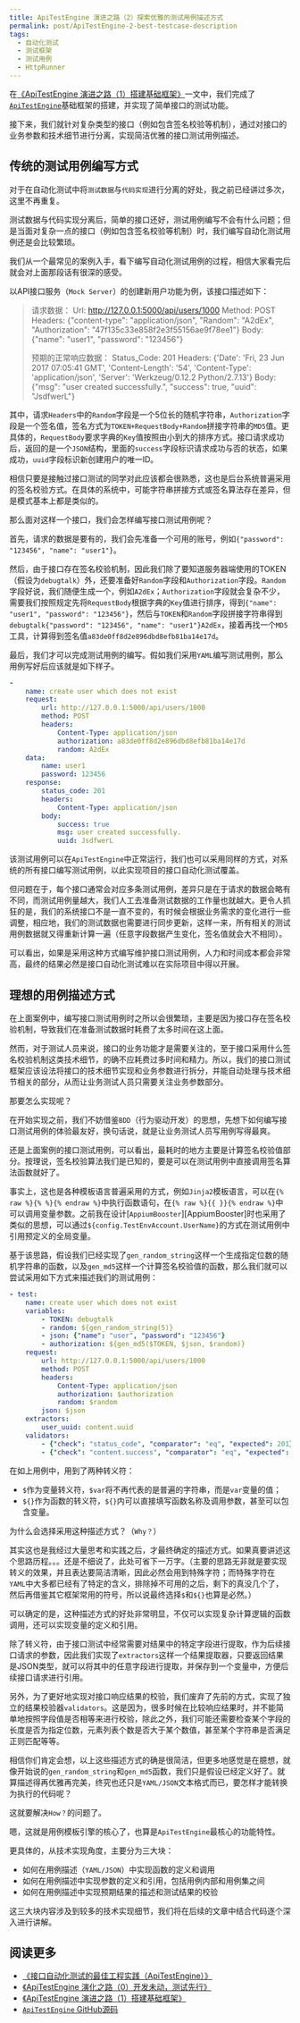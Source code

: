 ```yaml
---
title: ApiTestEngine 演进之路（2）探索优雅的测试用例描述方式
permalink: post/ApiTestEngine-2-best-testcase-description
tags:
  - 自动化测试
  - 测试框架
  - 测试用例
  - HttpRunner
---
```


在[《ApiTestEngine 演进之路（1）搭建基础框架》][ApiTestEngine-1]一文中，我们完成了[`ApiTestEngine`][ApiTestEngine]基础框架的搭建，并实现了简单接口的测试功能。

接下来，我们就针对复杂类型的接口（例如包含签名校验等机制），通过对接口的业务参数和技术细节进行分离，实现简洁优雅的接口测试用例描述。

## 传统的测试用例编写方式

对于在自动化测试中将`测试数据`与`代码实现`进行分离的好处，我之前已经讲过多次，这里不再重复。

测试数据与代码实现分离后，简单的接口还好，测试用例编写不会有什么问题；但是当面对复杂一点的接口（例如包含签名校验等机制）时，我们编写自动化测试用例还是会比较繁琐。

我们从一个最常见的案例入手，看下编写自动化测试用例的过程，相信大家看完后就会对上面那段话有很深的感受。

以API接口服务（`Mock Server`）的创建新用户功能为例，该接口描述如下：

> 请求数据：
> Url: http://127.0.0.1:5000/api/users/1000
> Method: POST
> Headers: {"content-type": "application/json", "Random": "A2dEx", "Authorization": "47f135c33e858f2e3f55156ae9f78ee1"}
> Body: {"name": "user1", "password": "123456"}
>
> 预期的正常响应数据：
> Status_Code: 201
> Headers: {'Date': 'Fri, 23 Jun 2017 07:05:41 GMT', 'Content-Length': '54', 'Content-Type': 'application/json', 'Server': 'Werkzeug/0.12.2 Python/2.7.13'}
> Body: {"msg": "user created successfully.", "success": true, "uuid": "JsdfwerL"}

其中，请求`Headers`中的`Random`字段是一个5位长的随机字符串，`Authorization`字段是一个签名值，签名方式为`TOKEN+RequestBody+Random`拼接字符串的`MD5`值。更具体的，`RequestBody`要求字典的`Key`值按照由小到大的排序方式。接口请求成功后，返回的是一个`JSON`结构，里面的`success`字段标识请求成功与否的状态，如果成功，`uuid`字段标识新创建用户的唯一ID。

相信只要是接触过接口测试的同学对此应该都会很熟悉，这也是后台系统普遍采用的签名校验方式。在具体的系统中，可能字符串拼接方式或签名算法存在差异，但是模式基本上都是类似的。

那么面对这样一个接口，我们会怎样编写接口测试用例呢？

首先，请求的数据是要有的，我们会先准备一个可用的账号，例如`{"password": "123456", "name": "user1"}`。

然后，由于接口存在签名校验机制，因此我们除了要知道服务器端使用的TOKEN（假设为`debugtalk`）外，还要准备好`Random`字段和`Authorization`字段。`Random`字段好说，我们随便生成一个，例如`A2dEx`；`Authorization`字段就会复杂不少，需要我们按照规定先将`RequestBody`根据字典的`Key`值进行排序，得到`{"name": "user1", "password": "123456"}`，然后与`TOKEN`和`Random`字段拼接字符串得到`debugtalk{"password": "123456", "name": "user1"}A2dEx`，接着再找一个`MD5`工具，计算得到签名值`a83de0ff8d2e896dbd8efb81ba14e17d`。

最后，我们才可以完成测试用例的编写。假如我们采用`YAML`编写测试用例，那么用例写好后应该就是如下样子。

```YAML
-
    name: create user which does not exist
    request:
        url: http://127.0.0.1:5000/api/users/1000
        method: POST
        headers:
            Content-Type: application/json
            authorization: a83de0ff8d2e896dbd8efb81ba14e17d
            random: A2dEx
    data:
        name: user1
        password: 123456
    response:
        status_code: 201
        headers:
            Content-Type: application/json
        body:
            success: true
            msg: user created successfully.
            uuid: JsdfwerL
```

该测试用例可以在`ApiTestEngine`中正常运行，我们也可以采用同样的方式，对系统的所有接口编写测试用例，以此实现项目的接口自动化测试覆盖。

但问题在于，每个接口通常会对应多条测试用例，差异只是在于请求的数据会略有不同，而测试用例量越大，我们人工去准备测试数据的工作量也就越大。更令人抓狂的是，我们的系统接口不是一直不变的，有时候会根据业务需求的变化进行一些调整，相应地，我们的测试数据也需要进行同步更新，这样一来，所有相关的测试用例数据就又得重新计算一遍（任意字段数据产生变化，签名值就会大不相同）。

可以看出，如果是采用这种方式编写维护接口测试用例，人力和时间成本都会非常高，最终的结果必然是接口自动化测试难以在实际项目中得以开展。

## 理想的用例描述方式

在上面案例中，编写接口测试用例时之所以会很繁琐，主要是因为接口存在签名校验机制，导致我们在准备测试数据时耗费了太多时间在这上面。

然而，对于测试人员来说，接口的业务功能才是需要关注的，至于接口采用什么签名校验机制这类技术细节，的确不应耗费过多时间和精力。所以，我们的接口测试框架应该设法将接口的技术细节实现和业务参数进行拆分，并能自动处理与技术细节相关的部分，从而让业务测试人员只需要关注业务参数部分。

那要怎么实现呢？

在开始实现之前，我们不妨借鉴`BDD`（行为驱动开发）的思想，先想下如何编写接口测试用例的体验最友好，换句话说，就是让业务测试人员写用例写得最爽。

还是上面案例的接口测试用例，可以看出，最耗时的地方主要是计算签名校验值部分。按理说，签名校验算法我们是已知的，要是可以在测试用例中直接调用签名算法函数就好了。

事实上，这也是各种模板语言普遍采用的方式，例如`Jinja2`模板语言，可以在`{% raw %}{% %}{% endraw %}`中执行函数语句，在`{% raw %}{{ }}{% endraw %}`中可以调用变量参数。之前我在设计[`AppiumBooster`][AppiumBooster]时也采用了类似的思想，可以通过`${config.TestEnvAccount.UserName}`的方式在测试用例中引用预定义的全局变量。

基于该思路，假设我们已经实现了`gen_random_string`这样一个生成指定位数的随机字符串的函数，以及`gen_md5`这样一个计算签名校验值的函数，那么我们就可以尝试采用如下方式来描述我们的测试用例：

```YAML
- test:
    name: create user which does not exist
    variables:
        - TOKEN: debugtalk
        - random: ${gen_random_string(5)}
        - json: {"name": "user", "password": "123456"}
        - authorization: ${gen_md5($TOKEN, $json, $random)}
    request:
        url: http://127.0.0.1:5000/api/users/1000
        method: POST
        headers:
            Content-Type: application/json
            authorization: $authorization
            random: $random
        json: $json
    extractors:
        user_uuid: content.uuid
    validators:
        - {"check": "status_code", "comparator": "eq", "expected": 201}
        - {"check": "content.success", "comparator": "eq", "expected": true}
```

在如上用例中，用到了两种转义符：

- `$`作为变量转义符，`$var`将不再代表的是普遍的字符串，而是`var`变量的值；
- `${}`作为函数的转义符，`${}`内可以直接填写函数名称及调用参数，甚至可以包含变量。

为什么会选择采用这种描述方式？（`Why？`）

其实这也是我经过大量思考和实践之后，才最终确定的描述方式。如果真要讲述这个思路历程。。。还是不细说了，此处可省下一万字。（主要的思路无非就是要实现转义的效果，并且表达要简洁清晰，因此必然会用到特殊字符；而特殊字符在`YAML`中大多都已经有了特定的含义，排除掉不可用的之后，剩下的真没几个了，然后再借鉴其它框架常用的符号，所以说最终选择`$`和`${}`也算是必然。）

可以确定的是，这种描述方式的好处非常明显，不仅可以实现复杂计算逻辑的函数调用，还可以实现变量的定义和引用。

除了转义符，由于接口测试中经常需要对结果中的特定字段进行提取，作为后续接口请求的参数，因此我们实现了`extractors`这样一个结果提取器，只要返回结果是JSON类型，就可以将其中的任意字段进行提取，并保存到一个变量中，方便后续接口请求进行引用。

另外，为了更好地实现对接口响应结果的校验，我们废弃了先前的方式，实现了独立的结果校验器`validators`。这是因为，很多时候在比较响应结果时，并不能简单地按照字段值是否相等来进行校验，除此之外，我们可能还需要检查某个字段的长度是否为指定位数，元素列表个数是否大于某个数值，甚至某个字符串是否满足正则匹配等等。

相信你们肯定会想，以上这些描述方式的确是很简洁，但更多地感觉是在臆想，就像开始说的`gen_random_string`和`gen_md5`函数，我们只是假设已经定义好了。就算描述得再优雅再完美，终究也还只是`YAML/JSON`文本格式而已，要怎样才能转换为执行的代码呢？

这就要解决`How？`的问题了。

嗯，这就是用例模板引擎的核心了，也算是`ApiTestEngine`最核心的功能特性。

更具体的，从技术实现角度，主要分为三大块：

- 如何在用例描述（`YAML/JSON`）中实现函数的定义和调用
- 如何在用例描述中实现参数的定义和引用，包括用例内部和用例集之间
- 如何在用例描述中实现预期结果的描述和测试结果的校验

这三大块内容涉及到较多的技术实现细节，我们将在后续的文章中结合代码逐个深入进行讲解。

## 阅读更多

- [《接口自动化测试的最佳工程实践（ApiTestEngine）》][ApiTestEngine-Intro]
- [《ApiTestEngine 演化之路（0）开发未动，测试先行》][ApiTestEngine-dev-0]
- [《ApiTestEngine 演进之路（1）搭建基础框架》][ApiTestEngine-1]
- [`ApiTestEngine` GitHub源码][ApiTestEngine]

[ApiTestEngine-1]: http://debugtalk.com/post/ApiTestEngine-1-setup-basic-framework/
[ApiTestEngine-Intro]: http://debugtalk.com/post/ApiTestEngine-api-test-best-practice/
[ApiTestEngine]: https://github.com/debugtalk/ApiTestEngine
[ApiTestEngine-dev-0]: http://debugtalk.com/post/ApiTestEngine-0-setup-CI-test/
